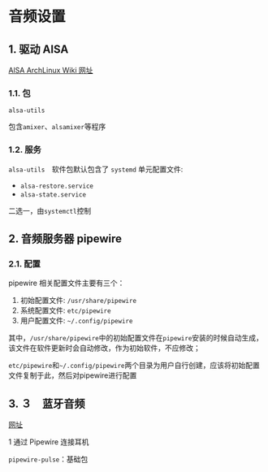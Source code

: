 # 音频设置

## 1. 驱动 AlSA

[AlSA ArchLinux Wiki 网址](https://wiki.archlinuxcn.org/wiki/ALSA#)

### 1.1. 包

`alsa-utils`

包含`amixer`、`alsamixer`等程序

### 1.2. 服务

`alsa-utils`　软件包默认包含了 `systemd` 单元配置文件:

+ `alsa-restore.service`
+ `alsa-state.service`

二选一，由`systemctl`控制

## 2. 音频服务器 pipewire

### 2.1. 配置

pipewire 相关配置文件主要有三个：

1. 初始配置文件: `/usr/share/pipewire`
2. 系统配置文件: `etc/pipewire`
3. 用户配置文件: `~/.config/pipewire`

其中，`/usr/share/pipewire`中的初始配置文件在`pipewire`安装的时候自动生成，该文件在软件更新时会自动修改，作为初始软件，不应修改；

`etc/pipewire`和`~/.config/pipewire`两个目录为用户自行创建，应该将初始配置文件复制于此，然后对pipewire进行配置

## 3. ３　蓝牙音频

[网址](https://wiki.archlinuxcn.org/wiki/%E8%93%9D%E7%89%99%E8%80%B3%E6%9C%BA#%E9%80%9A%E8%BF%87_Pipewire_%E8%BF%9E%E6%8E%A5%E8%80%B3%E6%9C%BA)

1 通过 Pipewire 连接耳机

`pipewire-pulse`：基础包

<!-- `pavucontrol`:用户服务 -->
